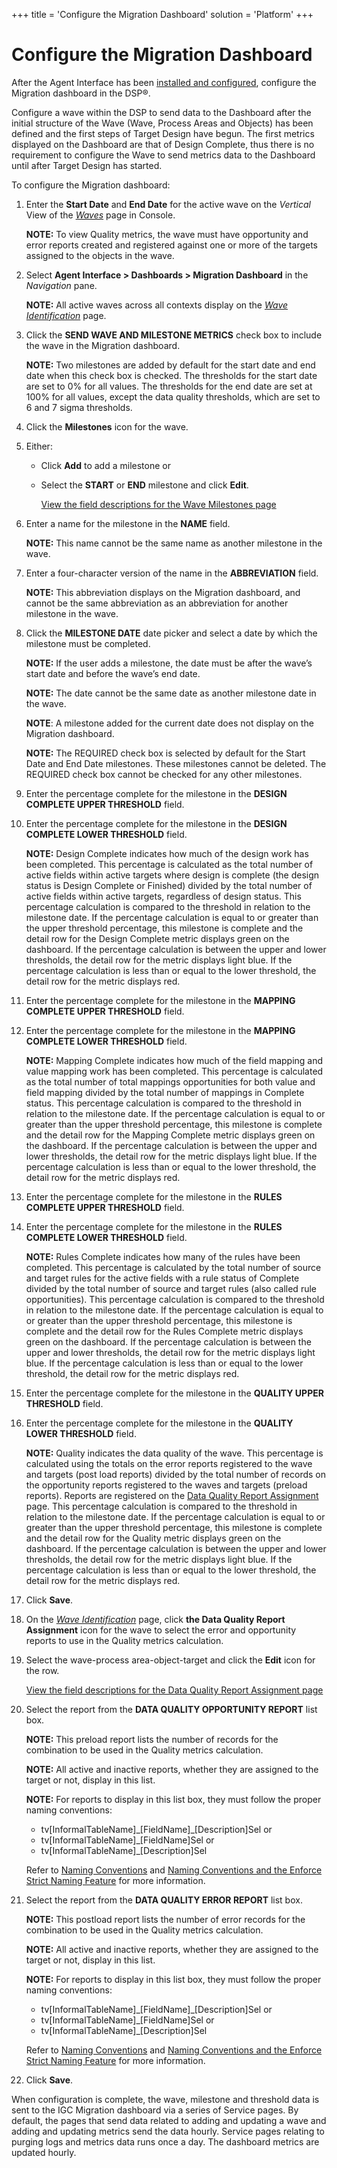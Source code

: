 +++
title = 'Configure the Migration Dashboard'
solution = 'Platform'
+++

# Configure the Migration Dashboard

After the Agent Interface has been [installed and
configured](../Config/Set_up_and_Configuration_for_a_BackOffice_IGC_Connector_Agent%20Interface.htm),
configure the Migration dashboard in the DSP®.

Configure a wave within the DSP to send data to the Dashboard after the
initial structure of the Wave (Wave, Process Areas and Objects) has been
defined and the first steps of Target Design have begun. The first
metrics displayed on the Dashboard are that of Design Complete, thus
there is no requirement to configure the Wave to send metrics data to
the Dashboard until after Target Design has started.

To configure the Migration dashboard:

1.  Enter the **Start Date** and **End Date** for the active wave on the
    *Vertical* View of the
    *[Waves](../../../Migration/Console/Page_Desc/Waves_H.htm)* page in
    Console.
    
    **NOTE:** To view Quality metrics, the wave must have opportunity
    and error reports created and registered against one or more of the
    targets assigned to the objects in the wave.

2.  Select **Agent Interface \> Dashboards \> Migration Dashboard** in
    the *Navigation* pane.
    
    **NOTE:** All active waves across all contexts display on the *[Wave
    Identification](../Page_Desc/Wave_Identification_H.htm)* page.

3.  Click the **SEND WAVE AND MILESTONE METRICS** check box to include
    the wave in the Migration dashboard.
    
    **NOTE:** Two milestones are added by default for the start date and
    end date when this check box is checked. The thresholds for the
    start date are set to 0% for all values. The thresholds for the end
    date are set at 100% for all values, except the data quality
    thresholds, which are set to 6 and 7 sigma thresholds.

4.  Click the **Milestones** icon for the wave.

5.  Either:
    
      - Click **Add** to add a milestone or
    
      - Select the **START** or **END** milestone and click **Edit**.
        
        [View the field descriptions for the Wave Milestones
        page](../Page_Desc/Wave_Milestones_H.htm)

6.  Enter a name for the milestone in the **NAME** field.
    
    **NOTE:** This name cannot be the same name as another milestone in
    the wave.

7.  Enter a four-character version of the name in the **ABBREVIATION**
    field.
    
    **NOTE:** This abbreviation displays on the Migration dashboard, and
    cannot be the same abbreviation as an abbreviation for another
    milestone in the wave.

8.  Click the **MILESTONE DATE** date picker and select a date by which
    the milestone must be completed.
    
    **NOTE:** If the user adds a milestone, the date must be after the
    wave’s start date and before the wave’s end date.
    
    **NOTE:** The date cannot be the same date as another milestone date
    in the wave.
    
    **NOTE**: A milestone added for the current date does not display on
    the Migration dashboard.
    
    **NOTE:** The REQUIRED check box is selected by default for the
    Start Date and End Date milestones. These milestones cannot be
    deleted. The REQUIRED check box cannot be checked for any other
    milestones.

9.  Enter the percentage complete for the milestone in the **DESIGN
    COMPLETE UPPER THRESHOLD** field.

10. Enter the percentage complete for the milestone in the **DESIGN
    COMPLETE LOWER THRESHOLD** field.
    
    **NOTE:** Design Complete indicates how much of the design work has
    been completed. This percentage is calculated as the total number of
    active fields within active targets where design is complete (the
    design status is Design Complete or Finished) divided by the total
    number of active fields within active targets, regardless of design
    status. This percentage calculation is compared to the threshold in
    relation to the milestone date. If the percentage calculation is
    equal to or greater than the upper threshold percentage, this
    milestone is complete and the detail row for the Design Complete
    metric displays green on the dashboard. If the percentage
    calculation is between the upper and lower thresholds, the detail
    row for the metric displays light blue. If the percentage
    calculation is less than or equal to the lower threshold, the detail
    row for the metric displays red.

11. Enter the percentage complete for the milestone in the **MAPPING
    COMPLETE UPPER THRESHOLD** field.

12. Enter the percentage complete for the milestone in the **MAPPING
    COMPLETE LOWER THRESHOLD** field.
    
    **NOTE:** Mapping Complete indicates how much of the field mapping
    and value mapping work has been completed. This percentage is
    calculated as the total number of total mappings opportunities for
    both value and field mapping divided by the total number of mappings
    in Complete status. This percentage calculation is compared to the
    threshold in relation to the milestone date. If the percentage
    calculation is equal to or greater than the upper threshold
    percentage, this milestone is complete and the detail row for the
    Mapping Complete metric displays green on the dashboard. If the
    percentage calculation is between the upper and lower thresholds,
    the detail row for the metric displays light blue. If the percentage
    calculation is less than or equal to the lower threshold, the detail
    row for the metric displays red.

13. Enter the percentage complete for the milestone in the **RULES
    COMPLETE UPPER THRESHOLD** field.

14. Enter the percentage complete for the milestone in the **RULES
    COMPLETE LOWER THRESHOLD** field.
    
    **NOTE:** Rules Complete indicates how many of the rules have been
    completed. This percentage is calculated by the total number of
    source and target rules for the active fields with a rule status of
    Complete divided by the total number of source and target rules
    (also called rule opportunities). This percentage calculation is
    compared to the threshold in relation to the milestone date. If the
    percentage calculation is equal to or greater than the upper
    threshold percentage, this milestone is complete and the detail row
    for the Rules Complete metric displays green on the dashboard. If
    the percentage calculation is between the upper and lower
    thresholds, the detail row for the metric displays light blue. If
    the percentage calculation is less than or equal to the lower
    threshold, the detail row for the metric displays red.

15. Enter the percentage complete for the milestone in the **QUALITY
    UPPER THRESHOLD** field.

16. Enter the percentage complete for the milestone in the **QUALITY
    LOWER THRESHOLD** field.
    
    **NOTE:** Quality indicates the data quality of the wave. This
    percentage is calculated using the totals on the error reports
    registered to the wave and targets (post load reports) divided by
    the total number of records on the opportunity reports registered to
    the waves and targets (preload reports). Reports are registered on
    the [Data Quality Report
    Assignment](../Page_Desc/Data_Quality_Report_Assignment.htm) page.
    This percentage calculation is compared to the threshold in relation
    to the milestone date. If the percentage calculation is equal to or
    greater than the upper threshold percentage, this milestone is
    complete and the detail row for the Quality metric displays green on
    the dashboard. If the percentage calculation is between the upper
    and lower thresholds, the detail row for the metric displays light
    blue. If the percentage calculation is less than or equal to the
    lower threshold, the detail row for the metric displays red.

17. Click **Save**.

18. On the *[Wave
    Identification](../Page_Desc/Wave_Identification_H.htm)* page, click
    **the Data Quality Report Assignment** icon for the wave to select
    the error and opportunity reports to use in the Quality metrics
    calculation.

19. Select the wave-process area-object-target and click the **Edit**
    icon for the row.
    
    [View the field descriptions for the Data Quality Report Assignment
    page](../Page_Desc/Data_Quality_Report_Assignment.htm)

20. Select the report from the **DATA QUALITY OPPORTUNITY REPORT** list
    box.
    
    **NOTE:** This preload report lists the number of records for the
    combination to be used in the Quality metrics calculation.
    
    **NOTE:** All active and inactive reports, whether they are assigned
    to the target or not, display in this list.
    
    **NOTE:** For reports to display in this list box, they must follow
    the proper naming conventions:
    
      - tv\[InformalTableName\]\_\[FieldName\]\_\[Description\]Sel or
      - tv\[InformalTableName\]\_\[FieldName\]Sel or
      - tv\[InformalTableName\]\_\[Description\]Sel
    
    Refer to [Naming
    Conventions](../../../Migration/Transform/Use_Cases/Naming_Conventions.htm)
    and [Naming Conventions and the Enforce Strict Naming
    Feature](../../WebApp_Dev/Naming_Conventions_and_the_Enforce_Strict_Naming_Feature.htm)
    for more information.

21. Select the report from the **DATA QUALITY ERROR REPORT** list box.
    
    **NOTE:** This postload report lists the number of error records for
    the combination to be used in the Quality metrics calculation.
    
    **NOTE:** All active and inactive reports, whether they are assigned
    to the target or not, display in this list.
    
    **NOTE:** For reports to display in this list box, they must follow
    the proper naming conventions:
    
      - tv\[InformalTableName\]\_\[FieldName\]\_\[Description\]Sel or
      - tv\[InformalTableName\]\_\[FieldName\]Sel or
      - tv\[InformalTableName\]\_\[Description\]Sel
    
    Refer to [Naming
    Conventions](../../../Migration/Transform/Use_Cases/Naming_Conventions.htm)
    and [Naming Conventions and the Enforce Strict Naming
    Feature](../../WebApp_Dev/Naming_Conventions_and_the_Enforce_Strict_Naming_Feature.htm)
    for more information.

22. Click **Save**.

When configuration is complete, the wave, milestone and threshold data
is sent to the IGC Migration dashboard via a series of Service pages. By
default, the pages that send data related to adding and updating a wave
and adding and updating metrics send the data hourly. Service pages
relating to purging logs and metrics data runs once a day. The dashboard
metrics are updated hourly.
